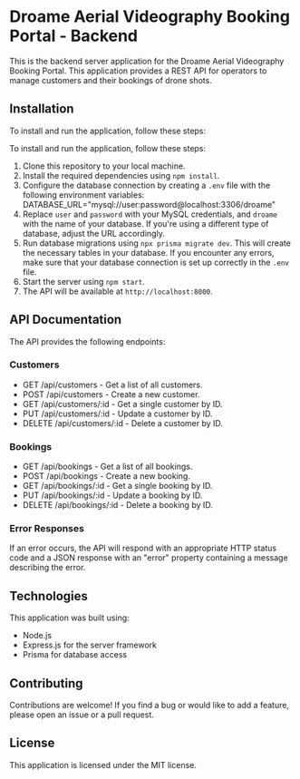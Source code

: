 # Droame Aerial Videography Booking Portal - Backend

This is the backend server application for the Droame Aerial Videography Booking Portal. This application provides a REST API for operators to manage customers and their bookings of drone shots.

## Installation

To install and run the application, follow these steps:

To install and run the application, follow these steps:

1. Clone this repository to your local machine.
2. Install the required dependencies using `npm install`.
3. Configure the database connection by creating a `.env` file with the following environment variables: DATABASE_URL="mysql://user:password@localhost:3306/droame"
4. Replace `user` and `password` with your MySQL credentials, and `droame` with the name of your database. If you're using a different type of database, adjust the URL accordingly.
4. Run database migrations using `npx prisma migrate dev`. This will create the necessary tables in your database. If you encounter any errors, make sure that your database connection is set up correctly in the `.env` file.
5. Start the server using `npm start`.
6. The API will be available at `http://localhost:8000`.


## API Documentation

The API provides the following endpoints:

### Customers

- GET /api/customers - Get a list of all customers.
- POST /api/customers - Create a new customer.
- GET /api/customers/:id - Get a single customer by ID.
- PUT /api/customers/:id - Update a customer by ID.
- DELETE /api/customers/:id - Delete a customer by ID.

### Bookings

- GET /api/bookings - Get a list of all bookings.
- POST /api/bookings - Create a new booking.
- GET /api/bookings/:id - Get a single booking by ID.
- PUT /api/bookings/:id - Update a booking by ID.
- DELETE /api/bookings/:id - Delete a booking by ID.

### Error Responses

If an error occurs, the API will respond with an appropriate HTTP status code and a JSON response with an "error" property containing a message describing the error.

## Technologies

This application was built using:

- Node.js
- Express.js for the server framework
- Prisma for database access

## Contributing

Contributions are welcome! If you find a bug or would like to add a feature, please open an issue or a pull request.

## License

This application is licensed under the MIT license.
